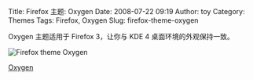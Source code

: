 Title: Firefox 主题: Oxygen
Date: 2008-07-22 09:19
Author: toy
Category: Themes
Tags: Firefox,  Oxygen
Slug: firefox-theme-oxygen

Oxygen 主题适用于 Firefox 3，让你与 KDE 4 桌面环境的外观保持一致。

![Firefox theme Oxygen](http://i.linuxtoy.org/i/2008/07/oxygen.png)

[Oxygen](https://addons.mozilla.org/en-US/firefox/addon/7962)
